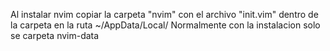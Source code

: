 Al instalar nvim copiar la carpeta "nvim" con el archivo "init.vim" dentro de la carpeta en la ruta ~/AppData/Local/
Normalmente con la instalacion solo se carpeta nvim-data
